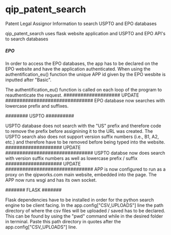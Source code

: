 # qip_patent_search
Patent Legal Assignor Information to search USPTO and EPO databases

qip_patent_search uses flask website application and USPTO and EPO API's to search databases

##### EPO ##########
In order to access the EPO databases, the app has to be declared on the EPO website and have the application authenticated. When using the authentification_eu() function the unique APP id given by the EPO wesbite is inputted after "Basic".

The authentification_eu() function is called on each loop of the program to reauthenticate the request. 
#################### UPDATE ###############################
EPO database now searches with lowercase prefix and suffixes.

######## USPTO ##########

USPTO database does not search with the "US" prefix and therefore code to remove the prefix before assignining it to the URL was created. The USPTO search also does not support version suffix numbers (i.e., B1, A2, etc.) and therefore have to be removed before being typed into the website. 
#################### UPDATE ###############################
USPTO databse now does search with version suffix numbers as well as lowercase prefix / suffix
#################### UPDATE ###############################
APP is now configured to run as a proxy on the qipworks.com main website, embedded into the page. The APP now runs wsgi and has its own socket.


####### FLASK #######

Flask dependencies have to be installed in order for the python search engine to be client facing. In the app.config["CSV_UPLOADS"] line the path directory of where the csv files will be uploaded / saved has to be declared. This can be found by using the "pwd" command while in the desired folder in terminal. Paste this path directory in quotes after the app.config["CSV_UPLOADS"] line.
